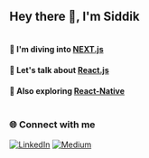 <h2>Hey there 👋, I'm Siddik</h1>
<div>
  <div style="display: inline-block; vertical-align: top;">
    <h4>🌱 I'm diving into <a href="https://nextjs.org/" target="_blank">NEXT.js</a></h4>
    <h4>💬 Let's talk about <a href="https://react.dev" target="_blank">React.js</a></h4>
    <h4>🌟 Also exploring <a href='https://expo.dev/' target="_blank">React-Native</a></h4>
  </div>
</div>
<h3>🌐 Connect with me</h3>
<div>
  <a href="https://linkedin.com/in/siddik-m-214a33258" target="_blank"><img src="https://img.shields.io/badge/LinkedIn-%230077B5.svg?logo=linkedin&logoColor=white" alt="LinkedIn"></a>
  <a href="https://medium.com/@sidmm747" target="_blank"><img src="https://img.shields.io/badge/Medium-12100E?logo=medium&logoColor=white" alt="Medium"></a>
</div>
